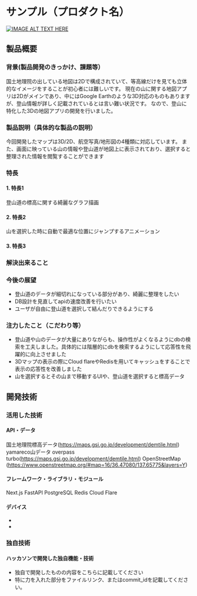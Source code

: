 # サンプル（プロダクト名）

[![IMAGE ALT TEXT HERE](https://jphacks.com/wp-content/uploads/2025/05/JPHACKS2025_ogp.jpg)](https://www.youtube.com/watch?v=lA9EluZugD8)

## 製品概要
### 背景(製品開発のきっかけ、課題等）
国土地理院の出している地図は2Dで構成されていて、等高線だけを見ても立体的なイメージをすることが初心者には難しいです。
現在の山に関する地図アプリは2Dがメインであり、中にはGoogle Earthのような3D対応のものもありますが、登山情報が詳しく記載されているとは言い難い状況です。
なので、登山に特化した3Dの地図アプリの開発を行いました。
### 製品説明（具体的な製品の説明）
今回開発したマップは3D/2D、航空写真/地形図の4種類に対応しています。
また、画面に映っている山の情報や登山道が地図上に表示されており、選択すると整理された情報を閲覧することができます
### 特長
#### 1. 特長1
登山道の標高に関する綺麗なグラフ描画
#### 2. 特長2
山を選択した時に自動で最適な位置にジャンプするアニメーション
#### 3. 特長3


### 解決出来ること
### 今後の展望
- 登山道のデータが細切れになっている部分があり、綺麗に整理をしたい
- DB設計を見直してapiの速度改善を行いたい
- ユーザが自由に登山道を選択して結んだりできるようにする
### 注力したこと（こだわり等）
- 登山道や山のデータが大量にありながらも、操作性がよくなるようにdbの検索を工夫しました。具体的には階層的にdbを検索するようにして応答性を飛躍的に向上させました
- 3Dマップの表示の際にCloud flareやRedisを用いてキャッシュをすることで表示の応答性を改善しました
- 山を選択するとその山まで移動するUIや、登山道を選択すると標高データ

## 開発技術
### 活用した技術
#### API・データ
国土地理院標高データ(https://maps.gsi.go.jp/development/demtile.html)
yamareco山データ
overpass turbo(https://maps.gsi.go.jp/development/demtile.html)
OpenStreetMap (https://www.openstreetmap.org/#map=16/36.47080/137.65775&layers=Y)

#### フレームワーク・ライブラリ・モジュール
Next.js
FastAPI
PostgreSQL
Redis
Cloud Flare
 

#### デバイス
* 
* 

### 独自技術
#### ハッカソンで開発した独自機能・技術
* 独自で開発したものの内容をこちらに記載してください
* 特に力を入れた部分をファイルリンク、またはcommit_idを記載してください。
